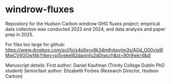 # windrow-fluxes
Repository for the Hudson Carbon windrow GHG fluxes project; empirical data collection was conducted 2023 and 2024, and data analysis and paper prep in 2025.

For files too large for github: https://www.dropbox.com/scl/fo/x4s9xyv8k34m8ykpytm3s/AGd_O00yjq9lMwCV4OOwf4k?rlkey=pj5vekel82daxinfu2d0twcrh&st=90r9wkr4&dl


Manuscript details:
First author: Daniel Kaufman (Trinity College Dublin PhD student)
Senior/last author: Elizabeth Forbes (Research Director, Hudson Carbon)
